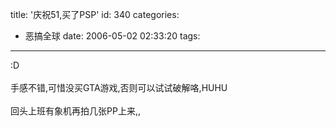 title: '庆祝51,买了PSP'
id: 340
categories:
  - 恶搞全球
date: 2006-05-02 02:33:20
tags:
---

<div id="msgcns!9697D6160EFEBC17!669" class="bvMsg"><div>:D</div>
<div> </div>
<div>手感不错,可惜没买GTA游戏,否则可以试试破解咯,HUHU</div>
<div> </div>
<div>回头上班有象机再拍几张PP上来,,</div></div>